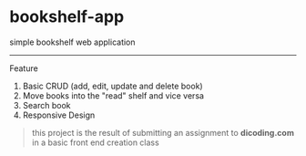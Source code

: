 # bookshelf-app
simple bookshelf web application

----------
Feature

1. Basic CRUD (add, edit, update and delete book)
2. Move books into the "read" shelf and vice versa
3. Search book
4. Responsive Design

> this project is the result of submitting an assignment to **dicoding.com** in a basic front end creation class
